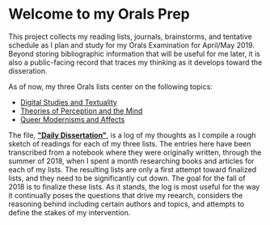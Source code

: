# Welcome to my Orals Prep

This project collects my reading lists, journals, brainstorms, and tentative schedule as I plan and study for my Orals Examination for April/May 2019. Beyond storing bibliographic information that will be useful for me later, it is also a public-facing record that traces my thinking as it develops toward the disseration. 

As of now, my three Orals lists center on the following topics:
* [Digital Studies and Textuality](/digital_list.md)
* [Theories of Perception and the Mind](/perception_list.md)
* [Queer Modernisms and Affects](/queer_modernisms_list.md)

The file, [**"Daily Dissertation"**](/Daily_Dissertation.md), is a log of my thoughts as I compile a rough sketch of readings for each of my three lists. The entries here have been transcribed from a notebook where they were originally written, through the summer of 2018, when I spent a month researching books and articles for each of my lists. The resulting lists are only a first attempt toward finalized lists, and they need to be significantly cut down. The goal for the fall of 2018 is to finalize these lists. As it stands, the log is most useful for the way it continually poses the questions that drive my reearch, considers the reasoning behind including certain authors and topics, and attempts to define the stakes of my intervention. 